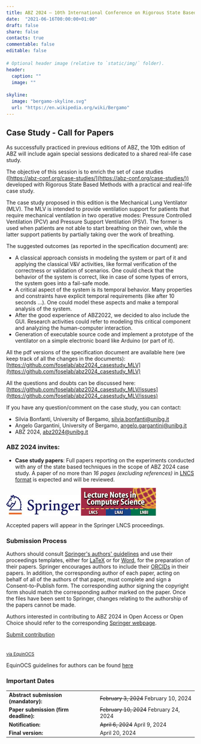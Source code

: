 ```yaml
---
title: ABZ 2024 – 10th International Conference on Rigorous State Based Methods
date:  "2021-06-16T00:00:00+01:00"
draft: false
share: false
contacts: true
commentable: false
editable: false

# Optional header image (relative to `static/img/` folder).
header:
  caption: ""
  image: ""

skyline: 
  image: "bergamo-skyline.svg"
  url: "https://en.wikipedia.org/wiki/Bergamo"
---
```

## Case Study - Call for Papers

As successfully practiced in previous editions of ABZ, the 10th edition of ABZ will include again special sessions dedicated to a shared real-life case study.

The objective of this session is to enrich the set of case studies ([https://abz-conf.org/case-studies/](https://abz-conf.org/case-studies/)) developed with Rigorous State Based Methods with a practical and real-life case study.

The case study proposed in this edition is the Mechanical Lung Ventilator (MLV).  The MLV is intended to provide ventilation support for patients that require mechanical ventilation in two operative modes: Pressure Controlled Ventilation (PCV) and Pressure Support Ventilation (PSV). The former is used when patients are not able to start breathing on their own, while the latter support patients by partially taking over the work of breathing.

The suggested outcomes (as reported in the specification document) are:

* A classical approach consists in modeling the system or part of it and applying the classical V&V activities, like formal verification of the correctness or validation of scenarios. One could check that the behavior of the system is correct, like in case of some types of errors, the system goes into a fail-safe mode.
* A critical aspect of the system is its temporal behavior. Many properties and constraints have explicit temporal requirements (like after 10 seconds ...). One could model these aspects and make a temporal analysis of the system.
* After the good experience of ABZ2022, we decided to also include the GUI. Research activities could refer to modeling this critical component and analyzing the human-computer interaction.
* Generation of executable source code and implement a prototype of the ventilator on a simple electronic board like Arduino (or part of it).

All the pdf versions of the specification document are available here (we keep track of all the changes in the documents): 
[https://github.com/foselab/abz2024_casestudy_MLV](https://github.com/foselab/abz2024_casestudy_MLV)

All the questions and doubts can be discussed here: 
[https://github.com/foselab/abz2024_casestudy_MLV/issues](https://github.com/foselab/abz2024_casestudy_MLV/issues) 

If you have any question/comment on the case study, you can contact:
* Silvia Bonfanti, University of Bergamo, [silvia.bonfanti@unibg.it](mailto:silvia.bonfanti@unibg.it)
* Angelo Gargantini, University of Bergamo, [angelo.gargantini@unibg.it](mailto:angelo.gargantini@unibg.it) 
* ABZ 2024, [abz2024@unibg.it](mailto:abz2024@unibg.it)

### ABZ 2024 invites:

- **Case study papers**: Full papers reporting on the experiments conducted with any of the state based techniques in the scope of ABZ 2024 case study. A paper of no more than *16 pages (excluding references)* in [LNCS format](https://www.springer.com/gp/computer-science/lncs/conference-proceedings-guidelines) is expected and will be reviewed.

<div><img src="/img/Springer_Logo.jpg"><img src="/img/LNCS-Logo.jpg"></div>

Accepted papers will appear in the Springer LNCS proceedings. 

### Submission Process

Authors should consult [Springer's authors' guidelines](https://resource-cms.springernature.com/springer-cms/rest/v1/content/19242230/data/v11) and use their proceedings templates, either for [LaTeX](https://resource-cms.springernature.com/springer-cms/rest/v1/content/19238648/data/v6) or for [Word](https://resource-cms.springernature.com/springer-cms/rest/v1/content/19238706/data/v2), for the preparation of their papers. Springer encourages authors to include their [ORCIDs](https://www.springer.com/gp/authors-editors/orcid) in their papers. In addition, the corresponding author of each paper, acting on behalf of all of the authors of that paper, must complete and sign a Consent-to-Publish form. The corresponding author signing the copyright form should match the corresponding author marked on the paper. Once the files have been sent to Springer, changes relating to the authorship of the papers cannot be made.

Authors interested in contributing to ABZ 2024 in Open Access or Open Choice should refer to the corresponding [Springer webpage](https://www.springer.com/gp/computer-science/lncs/open-access-publishing-in-computer-proceedings).

<p class="text-center"><a href="https://equinocs.springernature.com/service/ABZ2024" class="btn btn-primary btn-lg" role="button" target="_blank">Submit contribution<br><br><br><small>via EquinOCS</small></a></p>

EquinOCS guidelines for authors can be found [here](https://support.springernature.com/en/support/solutions/articles/6000245512-authors-of-papers-chapters)

### Important Dates

|          |         |
| -------- | ------- |
| **Abstract submission (mandatory):**  | ~~February 3, 2024~~ February 10, 2024    |
| **Paper submission (firm deadline):**  | ~~February 10, 2024~~ February 24, 2024    |
| **Notification:** |  ~~April 6, 2024~~ April 9, 2024    |
| **Final version:**    | April 20, 2024    |
